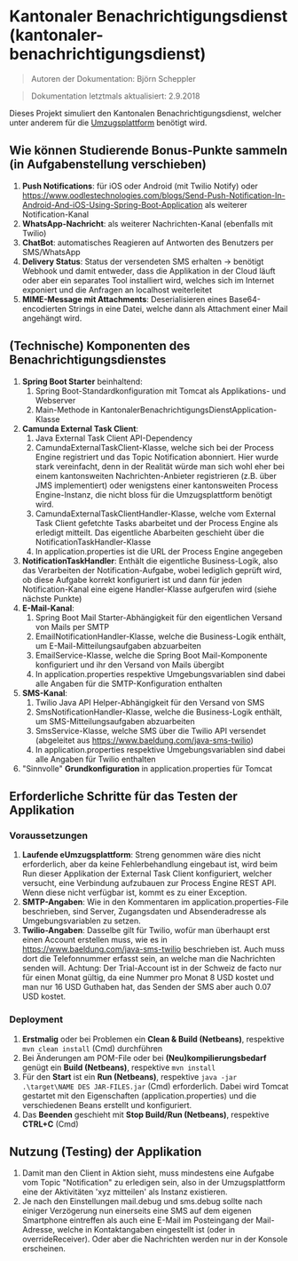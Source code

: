 # Kantonaler Benachrichtigungsdienst (kantonaler-benachrichtigungsdienst)

> Autoren der Dokumentation: Björn Scheppler

> Dokumentation letztmals aktualisiert: 2.9.2018

Dieses Projekt simuliert den Kantonalen Benachrichtigungsdienst, welcher unter anderem für die [Umzugsplattform](https://github.com/zhaw-gpi/eumzug-plattform-2018) benötigt wird.
  

## Wie können Studierende Bonus-Punkte sammeln (in Aufgabenstellung verschieben)
1. **Push Notifications**: für iOS oder Android (mit Twilio Notify) oder https://www.oodlestechnologies.com/blogs/Send-Push-Notification-In-Android-And-iOS-Using-Spring-Boot-Application als weiterer Notification-Kanal
2. **WhatsApp-Nachricht**: als weiterer Nachrichten-Kanal (ebenfalls mit Twilio)
3. **ChatBot**: automatisches Reagieren auf Antworten des Benutzers per SMS/WhatsApp
4. **Delivery Status**: Status der versendeten SMS erhalten -> benötigt Webhook und damit entweder, dass die Applikation in der Cloud läuft oder aber ein separates Tool installiert wird, welches sich im Internet exponiert und die Anfragen an localhost weiterleitet
5. **MIME-Message mit Attachments**: Deserialisieren eines Base64-encodierten Strings in eine Datei, welche dann als Attachment einer Mail angehängt wird.

## (Technische) Komponenten des Benachrichtigungsdienstes
1. **Spring Boot Starter** beinhaltend:
    1. Spring Boot-Standardkonfiguration mit Tomcat als Applikations- und Webserver
    2. Main-Methode in KantonalerBenachrichtigungsDienstApplication-Klasse
2. **Camunda External Task Client**:
    1. Java External Task Client API-Dependency
    2. CamundaExternalTaskClient-Klasse, welche sich bei der Process Engine registriert und das Topic Notification abonniert. Hier wurde stark vereinfacht, denn in der Realität würde man sich wohl eher bei einem kantonsweiten Nachrichten-Anbieter registrieren (z.B. über JMS implementiert) oder wenigstens einer kantonsweiten Process Engine-Instanz, die nicht bloss für die Umzugsplattform benötigt wird.
    3. CamundaExternalTaskClientHandler-Klasse, welche vom External Task Client gefetchte Tasks abarbeitet und der Process Engine als erledigt mitteilt. Das eigentliche Abarbeiten geschieht über die NotificationTaskHandler-Klasse
    4. In application.properties ist die URL der Process Engine angegeben
3. **NotificationTaskHandler**: Enthält die eigentliche Business-Logik, also das Verarbeiten der Notification-Aufgabe, wobei lediglich geprüft wird, ob diese Aufgabe korrekt konfiguriert ist und dann für jeden Notification-Kanal eine eigene Handler-Klasse aufgerufen wird (siehe nächste Punkte)
4. **E-Mail-Kanal**:
    1. Spring Boot Mail Starter-Abhängigkeit für den eigentlichen Versand von Mails per SMTP
    2. EmailNotificationHandler-Klasse, welche die Business-Logik enthält, um E-Mail-Mitteilungsaufgaben abzuarbeiten
    3. EmailService-Klasse, welche die Spring Boot Mail-Komponente konfiguriert und ihr den Versand von Mails übergibt
    4. In application.properties respektive Umgebungsvariablen sind dabei alle Angaben für die SMTP-Konfiguration enthalten
5. **SMS-Kanal**:
    1. Twilio Java API Helper-Abhängigkeit für den Versand von SMS
    2. SmsNotificationHandler-Klasse, welche die Business-Logik enthält, um SMS-Mitteilungsaufgaben abzuarbeiten
    3. SmsService-Klasse, welche SMS über die Twilio API versendet (abgeleitet aus https://www.baeldung.com/java-sms-twilio)
    4. In application.properties respektive Umgebungsvariablen sind dabei alle Angaben für Twilio enthalten
6. "Sinnvolle" **Grundkonfiguration** in application.properties für Tomcat

## Erforderliche Schritte für das Testen der Applikation
### Voraussetzungen
1. **Laufende eUmzugsplattform**: Streng genommen wäre dies nicht erforderlich, aber da keine Fehlerbehandlung eingebaut ist, wird beim Run dieser Applikation der External Task Client konfiguriert, welcher versucht, eine Verbindung aufzubauen zur Process Engine REST API. Wenn diese nicht verfügbar ist, kommt es zu einer Exception.
2. **SMTP-Angaben**: Wie in den Kommentaren im application.properties-File beschrieben, sind Server, Zugangsdaten und Absenderadresse als Umgebungsvariablen zu setzen.
3. **Twilio-Angaben**: Dasselbe gilt für Twilio, wofür man überhaupt erst einen Account erstellen muss, wie es in https://www.baeldung.com/java-sms-twilio beschrieben ist. Auch muss dort die Telefonnummer erfasst sein, an welche man die Nachrichten senden will. Achtung: Der Trial-Account ist in der Schweiz de facto nur für einen Monat gültig, da eine Nummer pro Monat 8 USD kostet und man nur 16 USD Guthaben hat, das Senden der SMS aber auch 0.07 USD kostet.

### Deployment
1. **Erstmalig** oder bei Problemen ein **Clean & Build (Netbeans)**, respektive `mvn clean install` (Cmd) durchführen
2. Bei Änderungen am POM-File oder bei **(Neu)kompilierungsbedarf** genügt ein **Build (Netbeans)**, respektive `mvn install`
3. Für den **Start** ist ein **Run (Netbeans)**, respektive `java -jar .\target\NAME DES JAR-FILES.jar` (Cmd) erforderlich. Dabei wird Tomcat gestartet mit den Eigenschaften (application.properties) und die verschiedenen Beans erstellt und konfiguriert.
4. Das **Beenden** geschieht mit **Stop Build/Run (Netbeans)**, respektive **CTRL+C** (Cmd)

## Nutzung (Testing) der Applikation
1. Damit man den Client in Aktion sieht, muss mindestens eine Aufgabe vom Topic "Notification" zu erledigen sein, also in der Umzugsplattform eine der Aktivitäten 'xyz mitteilen' als Instanz existieren.
2. Je nach den Einstellungen mail.debug und sms.debug sollte nach einiger Verzögerung nun einerseits eine SMS auf dem eigenen Smartphone eintreffen als auch eine E-Mail im Posteingang der Mail-Adresse, welche in Kontaktangaben eingestellt ist (oder in overrideReceiver). Oder aber die Nachrichten werden nur in der Konsole erscheinen.